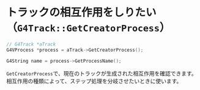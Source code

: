 # トラックの相互作用をしりたい（``G4Track::GetCreatorProcess``）

```cpp
// G4Track *aTrack
G4VProcess *process = aTrack->GetCreatorProcess();

G4String name = process->GetProcessName();
```

``GetCreatorProcess``で、現在のトラックが生成された相互作用を確認できます。
相互作用の種類によって、ステップ処理を分岐させたいときに使います。
